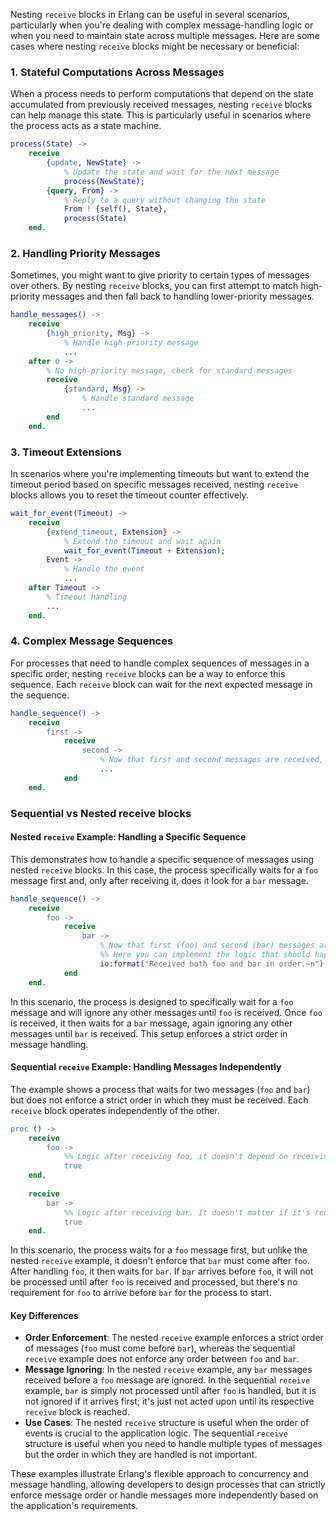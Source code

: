 Nesting `receive` blocks in Erlang can be useful in several scenarios, particularly when you're dealing with complex message-handling logic or when you need to maintain state across multiple messages. Here are some cases where nesting `receive` blocks might be necessary or beneficial:

### 1. Stateful Computations Across Messages

When a process needs to perform computations that depend on the state accumulated from previously received messages, nesting `receive` blocks can help manage this state. This is particularly useful in scenarios where the process acts as a state machine.

```erlang
process(State) ->
    receive
        {update, NewState} ->
            % Update the state and wait for the next message
            process(NewState);
        {query, From} ->
            % Reply to a query without changing the state
            From ! {self(), State},
            process(State)
    end.
```

### 2. Handling Priority Messages

Sometimes, you might want to give priority to certain types of messages over others. By nesting `receive` blocks, you can first attempt to match high-priority messages and then fall back to handling lower-priority messages.

```erlang
handle_messages() ->
    receive
        {high_priority, Msg} ->
            % Handle high-priority message
            ...
    after 0 ->
        % No high-priority message, check for standard messages
        receive
            {standard, Msg} ->
                % Handle standard message
                ...
        end
    end.
```

### 3. Timeout Extensions

In scenarios where you're implementing timeouts but want to extend the timeout period based on specific messages received, nesting `receive` blocks allows you to reset the timeout counter effectively.

```erlang
wait_for_event(Timeout) ->
    receive
        {extend_timeout, Extension} ->
            % Extend the timeout and wait again
            wait_for_event(Timeout + Extension);
        Event ->
            % Handle the event
            ...
    after Timeout ->
        % Timeout handling
        ...
    end.
```

### 4. Complex Message Sequences

For processes that need to handle complex sequences of messages in a specific order, nesting `receive` blocks can be a way to enforce this sequence. Each `receive` block can wait for the next expected message in the sequence.

```erlang
handle_sequence() ->
    receive
        first ->
            receive
                second ->
                    % Now that first and second messages are received, proceed
                    ...
            end
    end.
```


### Sequential vs Nested receive blocks

#### Nested `receive` Example: Handling a Specific Sequence

This demonstrates how to handle a specific sequence of messages using nested `receive` blocks. In this case, the process specifically waits for a `foo` message first and, only after receiving it, does it look for a `bar` message.

```erlang
handle_sequence() ->
    receive
        foo ->
            receive
                bar ->
                    % Now that first (foo) and second (bar) messages are received, proceed
                    %% Here you can implement the logic that should happen after receiving both messages in order.
                    io:format("Received both foo and bar in order.~n")
            end
    end.
```

In this scenario, the process is designed to specifically wait for a `foo` message and will ignore any other messages until `foo` is received. Once `foo` is received, it then waits for a `bar` message, again ignoring any other messages until `bar` is received. This setup enforces a strict order in message handling.

#### Sequential `receive` Example: Handling Messages Independently

The example shows a process that waits for two messages (`foo` and `bar`) but does not enforce a strict order in which they must be received. Each `receive` block operates independently of the other.

```erlang
proc () ->
    receive
        foo ->
            %% Logic after receiving foo, it doesn't depend on receiving bar first.
            true
    end,
  
    receive
        bar ->
            %% Logic after receiving bar. It doesn't matter if it's received before or after foo in terms of ordering within the `proc` function.
            true
    end.
```

In this scenario, the process waits for a `foo` message first, but unlike the nested `receive` example, it doesn't enforce that `bar` must come after `foo`. After handling `foo`, it then waits for `bar`. If `bar` arrives before `foo`, it will not be processed until after `foo` is received and processed, but there's no requirement for `foo` to arrive before `bar` for the process to start.

#### Key Differences

- **Order Enforcement**: The nested `receive` example enforces a strict order of messages (`foo` must come before `bar`), whereas the sequential `receive` example does not enforce any order between `foo` and `bar`.
- **Message Ignoring**: In the nested `receive` example, any `bar` messages received before a `foo` message are ignored. In the sequential `receive` example, `bar` is simply not processed until after `foo` is handled, but it is not ignored if it arrives first; it's just not acted upon until its respective `receive` block is reached.
- **Use Cases**: The nested `receive` structure is useful when the order of events is crucial to the application logic. The sequential `receive` structure is useful when you need to handle multiple types of messages but the order in which they are handled is not important.

These examples illustrate Erlang's flexible approach to concurrency and message handling, allowing developers to design processes that can strictly enforce message order or handle messages more independently based on the application's requirements.